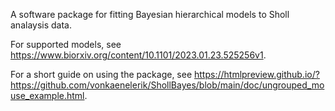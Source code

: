 A software package for fitting Bayesian hierarchical models to Sholl analaysis data. 

For supported models, see https://www.biorxiv.org/content/10.1101/2023.01.23.525256v1.

For a short guide on using the package, see https://htmlpreview.github.io/?https://github.com/vonkaenelerik/ShollBayes/blob/main/doc/ungrouped_mouse_example.html.
